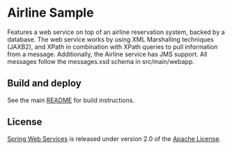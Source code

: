 # Airline Sample

Features a web service on top of an airline reservation system, backed by a
database. The web service works by using XML Marshalling techniques (JAXB2),
and XPath in combination with XPath queries to pull information from a message.
Additionally, the Airline service has JMS support. All messages follow the
messages.xsd schema in src/main/webapp.

## Build and deploy

See the main [README](../README.md) for build instructions.

## License

[Spring Web Services] is released under version 2.0 of the [Apache License].

[Spring Web Services]: https://projects.spring.io/spring-ws
[Apache License]: https://www.apache.org/licenses/LICENSE-2.0